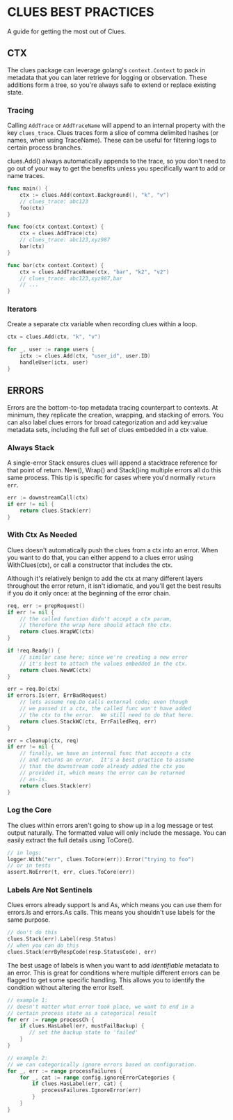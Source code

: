 # CLUES BEST PRACTICES

A guide for getting the most out of Clues.

## CTX

The clues package can leverage golang's `context.Context` to pack in
metadata that you can later retrieve for logging or observation.  These
additions form a tree, so you're always safe to extend or replace existing
state.

### Tracing

Calling `AddTrace` or `AddTraceName` will append to an internal property
with the key `clues_trace`.  Clues traces form a slice of comma delimited
hashes (or names, when using TraceName).  These can be useful for filtering
logs to certain process branches.

clues.Add() always automatically appends to the trace, so you don't need
to go out of your way to get the benefits unless you specifically want to
add or name traces.

```go
func main() {
    ctx := clues.Add(context.Background(), "k", "v")
    // clues_trace: abc123
    foo(ctx)
}

func foo(ctx context.Context) {
    ctx = clues.AddTrace(ctx)
    // clues_trace: abc123,xyz987
    bar(ctx)
}

func bar(ctx context.Context) {
    ctx = clues.AddTraceName(ctx, "bar", "k2", "v2")
    // clues_trace: abc123,xyz987,bar
    // ...
}
```

### Iterators

Create a separate ctx variable when recording clues within a loop.

```go
ctx = clues.Add(ctx, "k", "v")

for _, user := range users {
    ictx := clues.Add(ctx, "user_id", user.ID)
    handleUser(ictx, user)
}
```

## ERRORS

Errors are the bottom-to-top metadata tracing counterpart to contexts.
At minimum, they replicate the creation, wrapping, and stacking of
errors.  You can also label clues errors for broad categorization and
add key:value metadata sets, including the full set of clues embedded
in a ctx value.


### Always Stack

A single-error Stack ensures clues will append a stacktrace reference
for that point of return.  New(), Wrap() and Stack()ing multiple errors
all do this same process.  This tip is specific for cases where you'd
normally `return err`.

```go
err := downstreamCall(ctx)
if err != nil {
    return clues.Stack(err)
}
```

### With Ctx As Needed

Clues doesn't automatically push the clues from a ctx into an error.
When you want to do that, you can either append to a clues error using
WithClues(ctx), or call a constructor that includes the ctx.

Although it's relatively benign to add the ctx at many different layers
throughout the error return, it isn't idiomatic, and you'll get the best
results if you do it only once: at the beginning of the error chain.

```go
req, err := prepRequest()
if err != nil {
    // the called function didn't accept a ctx param,
    // therefore the wrap here should attach the ctx.
    return clues.WrapWC(ctx)
}

if !req.Ready() {
    // similar case here; since we're creating a new error
    // it's best to attach the values embedded in the ctx.
    return clues.NewWC(ctx)
}

err = req.Do(ctx)
if errors.Is(err, ErrBadRequest)
    // lets assume req.Do calls external code; even though
    // we passed it a ctx, the called func won't have added
    // the ctx to the error.  We still need to do that here.
    return clues.StackWC(ctx, ErrFailedReq, err)
}

err = cleanup(ctx, req)
if err != nil {
    // finally, we have an internal func that accepts a ctx
    // and returns an error.  It's a best practice to assume
    // that the downstream code already added the ctx you
    // provided it, which means the error can be returned
    // as-is.
    return clues.Stack(err)
}
```

### Log the Core

The clues within errors aren't going to show up in a log message
or test output naturally.  The formatted value will only include
the message.  You can easily extract the full details using ToCore().

```go
// in logs:
logger.With("err", clues.ToCore(err)).Error("trying to foo")
// or in tests
assert.NoError(t, err, clues.ToCore(err))
```

### Labels Are Not Sentinels

Clues errors already support Is and As, which means you can use them
for errors.Is and errors.As calls.  This means you shouldn't use
labels for the same purpose.

```go
// don't do this
clues.Stack(err).Label(resp.Status)
// when you can do this
clues.Stack(errByRespCode(resp.StatusCode), err)
```

The best usage of labels is when you want to add _identifiable_ metadata
to an error.  This is great for conditions where multiple different
errors can be flagged to get some specific handling.  This allows you
to identify the condition without altering the error itself.

```go
// example 1: 
// doesn't matter what error took place, we want to end in a
// certain process state as a categorical result
for err := range processCh {
    if clues.HasLabel(err, mustFailBackup) {
       // set the backup state to 'failed' 
    }
}

// example 2:
// we can categorically ignore errors based on configuration. 
for _, err := range processFailures {
    for _, cat := range config.ignoreErrorCategories {
        if clues.HasLabel(err, cat) {
           processFailures.IgnoreError(err) 
        }
    }
}
```
